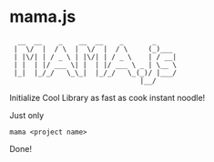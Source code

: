 # mama.js

```
  __  __    _    __  __    _       _     
 |  \/  |  / \  |  \/  |  / \     (_)___ 
 | |\/| | / _ \ | |\/| | / _ \    | / __|
 | |  | |/ ___ \| |  | |/ ___ \ _ | \__ \
 |_|  |_/_/   \_\_|  |_/_/   \_(_)/ |___/
                                |__/     
```

Initialize Cool Library as fast as cook instant noodle!

Just only

```
mama <project name>
```

Done!